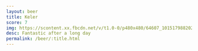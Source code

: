 ```yaml
---
layout: beer
title: Keler
score: 7
img: https://scontent.xx.fbcdn.net/v/t1.0-0/p480x480/64607_10151798820233745_1697119288_n.jpg?oh=3e972d84ffa5e5fe816f734369fe1306&oe=588969CF
desc: Fantastic after a long day
permalink: /beer/:title.html
---
```


